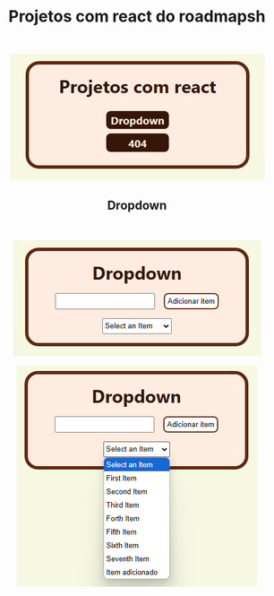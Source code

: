 <div align="center">
<h1>Projetos com react do roadmapsh</h1>
<br>

![Home page contendo a listagem dos projetos](image-2.png)

<h2> Dropdown </h2>
<br />

![Imagem com um título escrito "Dropdown" um input de formulário seguido de um botão para adicionar item e um dropdown abaixo contendo itens adicionados](image.png)

![Imagem anterior com dropdown aberto e um item novo adicionado escrito "Item adicionado"](image-1.png)
</div>


